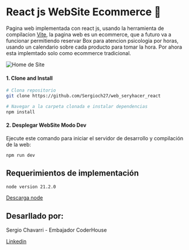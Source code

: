 # React js WebSite Ecommerce 🚀

Pagina web implementada con react js, usando la herramienta de compilacion [Vite](https://vitejs.dev/), la pagina web es un ecommerce, que a futuro va a funcionar permitiendo reservar Box para atencion psicologia por horas, usando un calendario sobre cada producto para tomar la hora. Por ahora esta implemtado solo como ecommerce tradicional.

![Home de Site](https://i.imgur.com/HieauBI.png)

#### 1. Clone and Install

```bash
# Clona repositorio
git clone https://github.com/Sergioch27/web_seryhacer_react

# Navegar a la carpeta clonada e instalar dependencias
npm install

```

#### 2. Desplegar WebSite Modo Dev 

Ejecute este comando para iniciar el servidor de desarrollo y compilación de la web:
```
npm run dev
```
## Requerimientos de implementación
```
node version 21.2.0
```
[Descarga node](https://nodejs.org/en)

## Desarllado por:

Sergio Chavarri - Embajador CoderHouse

[Linkedin](https://www.linkedin.com/in/sergio-a-chavarri-cabello-26b639104/)
